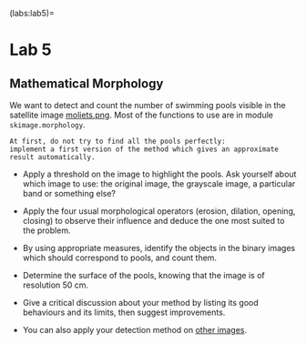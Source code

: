 (labs:lab5)=
# Lab 5


## Mathematical Morphology

We want to detect and count the number of swimming pools visible in the satellite image <a href="../_static/data/moliets.png">moliets.png</a>.
Most of the functions to use are in module `skimage.morphology`.

```{note}
At first, do not try to find all the pools perfectly:
implement a first version of the method which gives an approximate result automatically.
```

* Apply a threshold on the image to highlight the pools.
  Ask yourself about which image to use: the original image, the grayscale image, a particular band or something else?

* Apply the four usual morphological operators (erosion, dilation, opening, closing)
  to observe their influence and deduce the one most suited to the problem.

* By using appropriate measures, identify the objects in the binary images which should correspond to pools,
  and count them.

* Determine the surface of the pools, knowing that the image is of resolution 50 cm.

* Give a critical discussion about your method by listing its good behaviours and its limits,
  then suggest improvements.

* You can also apply your detection method on <a href="../_static/data/pools.zip">other images</a>.


<!-- ## Registration

Two satellite images of the Capitol in Toulouse are to be registered by using an iconic approach:
<a href="../_static/data/capitole1.jpg">capitole1.jpg</a> (the reference) and
<a href="../_static/data/capitole2.jpg">capitole2.jpg</a> (the source).

* Which deformation model is adapted to the problem?

* Before applying a complete registration processing on the two images,
  we first apply an arbitrary distortion to the source.
  To do this, use the appropriate function of the module `skimage.transform`
  to define an Euclidean transformation of translation $(400,-100)$ and of rotation $\pi/3$.
  These parameters are close to the optimal transformation.
  Then apply this transformation on the source with `skimage.transform.warp`.
  Check that the distorted image is close enough to the reference (you can display the difference between the two images).
  
* Implement an optimization method to automatically determine the best parameters of the transformation.
  The simplest optimization method (although very long in computing time!)
  consists of using loops to test several values and keep those that minimize the mean squared error
  (defined in [](labs:lab2)). -->